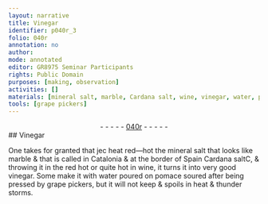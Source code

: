 ```yaml
---
layout: narrative
title: Vinegar
identifier: p040r_3
folio: 040r
annotation: no
author:
mode: annotated
editor: GR8975 Seminar Participants
rights: Public Domain
purposes: [making, observation]
activities: []
materials: [mineral salt, marble, Cardana salt, wine, vinegar, water, pomace]
tools: [grape pickers]
---
```


 <div class="folio" align="center">- - - - - <a href="hhttp://gallica.bnf.fr/ark:/12148/btv1b10500001g/f85.image" target="_blank">040r</a> - - - - - </div>   
## Vinegar

 
One takes for granted that jec heat red—hot the <span class="material">mineral salt</span> that looks like <span class="material">marble</span> & that is called in <span class="place">Catalonia</span> & at the border of <span class="place">Spain</span> <span class="material">Cardana salt</span>C, & throwing it in the red hot or quite hot in <span class="material">wine</span>, it turns it into very good <span class="material">vinegar</span>. Some make it with <span class="material">water</span> poured on <span class="material">pomace</span> soured after being pressed by <span class="tool">grape pickers</span>, but it will not keep & spoils in heat & thunder storms.
 